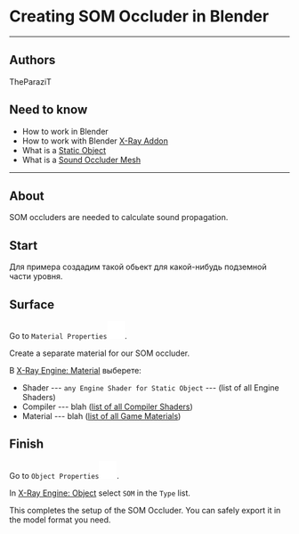 # Creating SOM Occluder in Blender

___

## Authors

TheParaziT

## Need to know

- How to work in Blender
- How to work with Blender [X-Ray Addon](../../modding-tools/blender/blender-x-ray-addon-summary.md)
- What is a [Static Object](../../glossary/glossary.html#static-object)
- What is a [Sound Occluder Mesh](../../glossary/glossary.html#sound-occluder-mesh)

___

## About

SOM occluders are needed to calculate sound propagation.

## Start

Для примера создадим такой обьект для какой-нибудь подземной части уровня.

## Surface

Go to `Material Properties`![Material Properties svg-icon](../../assets/icons/blender/material.svg).

Create a separate material for our SOM occluder.

В [X-Ray Engine: Material](../../modding-tools/blender/addon-panels/panel-material.md) выберете:

- Shader --- `any Engine Shader for Static Object` --- (list of all Engine Shaders)
- Compiler --- blah ([list of all Compiler Shaders](../../reference/shaders/shaders-list/compiler-shaders-list.md))
- Material ---  blah ([list of all Game Materials](../../reference/materials/materials-list.md))

## Finish

Go to `Object Properties`![Object Properties svg-icon](../../assets/icons/blender/object-data.svg).

In [X-Ray Engine: Object](../../modding-tools/blender/addon-panels/panel-object.md) select `SOM` in the `Type` list.

This completes the setup of the SOM Occluder. You can safely export it in the model format you need.
